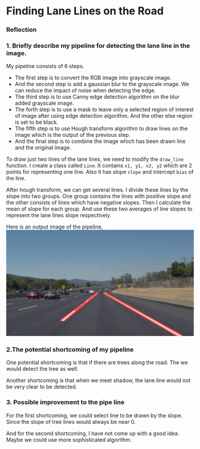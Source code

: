 # Finding Lane Lines on the Road
### Reflection
### 1. Briefly describe my pipeline for detecting the lane line in the image.
My pipeline consists of 6 steps. 

- The first step is to convert the RGB image into grayscale image. 
- And the second step is add a gaussian blur to the grayscale image. We can reduce the impact of noise when detecting the edge. 
- The third step is to use Canny edge detection algorithm on the blur added grayscale image. 
- The forth step is to use a mask to leave only a selected region of interest of image after using edge detection algorithm. And the other else region is set to be black. 
- The fifth step is to use Hough transform algorithm to draw lines on the image which is the output of the previous step. 
- And the final step is to combine the image which has been drawn line and the original image.

To draw just two lines of the lane lines, we need to modify the `draw_line` function. I create a class called `Line`. It contains `x1, y1, x2, y2` which are 2 points for representing one line. Also it has slope `slope` and intercept `bias` of the line.

After hough transform, we can get several lines. I divide these lines by the slope into two groups. One group contains the lines with positive slope and the other consists of lines which have negative slopes. Then I calculate the mean of slope for each group. And use these two averages of line slopes to represent the lane lines slope respectively. 

Here is an output image of the pipeline,
![Image of lane lines](https://github.com/LiyuanLacfo/Udacity_SelfDrivingCar_NanoDeg/blob/master/add_line_test_images/addLine_solidWhiteCurve.jpg)


### 2.The potential shortcoming of my pipeline
One potential shortcoming is that if there are trees along the road. The we would detect the tree as well.

Another shortcoming is that when we meet shadow, the lane line would not be very clear to be detected.

### 3. Possible improvement to the pipe line
For the first shortcoming, we could select line to be drawn by the slope. Since the slope of tree lines would always be near 0.

And for the second shortcoming, I have not come up with a good idea. Maybe we could use more sophisticated algorithm.







